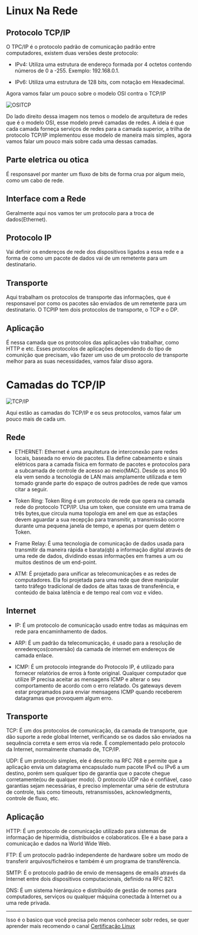# Linux Na Rede

## Protocolo TCP/IP

O TPC/IP é o protocolo padrão de comunicação padrão entre computadores, existem duas versões deste protocolo:

* IPv4: Utiliza uma estrutura de endereço formada por 4 octetos contendo números de 0 a -255. Exemplo: 192.168.0.1.

* IPv6: Utiliza uma estrutura de 128 bits, com notação em Hexadecimal.

Agora vamos falar um pouco sobre o modelo OSI contra o TCP/IP

![OSITCP](https://www.dltec.com.br/blog/wp-content/uploads/2019/02/osi-tcp-ip.png)

Do lado direito dessa imagem nos temos o modelo de arquitetura de redes que é o modelo OSI, esse modelo prevê camadas de redes. A ideia é que cada camada forneça serviços de redes para a camada superior, a trilha de protocolo TCP/IP implementou esse modelo de maneira mais simples, agora vamos falar um pouco mais sobre cada uma dessas camadas.

## Parte eletrica ou otica

É responsavel por manter um fluxo de bits de forma crua por algum meio, como um cabo de rede.

## Interface com a Rede

Geralmente aqui nos vamos ter um protocolo para a troca de dados(Ethernet). 

## Protocolo IP

Vai definir os endereços de rede dos dispositivos ligados a essa rede e a forma de como um pacote de dados vai de um remetente para um destinatario.

## Transporte

Aqui trabalham os protocolos de transporte das informações, que é responsavel por como os pacotes são enviados de um remetente para um destinatario. O TCPIP tem dois protocolos de transporte, o TCP e o DP. 

## Aplicação

É nessa camada que os protocolos das aplicações vão trabalhar, como HTTP e etc. Esses protocolos de aplicações dependendo do tipo de comunição que precisam, vão fazer um uso de um protocolo de transporte melhor para as suas necessidades, vamos falar disso agora.

# Camadas do TCP/IP

![TCP/IP](https://infotecnews.com.br/wp-content/uploads/2017/01/camada-tcpip-osi-1.jpg)

Aqui estão as camadas do TCP/IP e os seus protocolos, vamos falar um pouco mais de cada um.

## Rede

* ETHERNET: Ethernet é uma arquitetura de interconexão pare redes locais, baseada no envio de pacotes. Ela define cabeamento e sinais elétricos para a camada física em formato de pacotes e protocolos para a subcamada de controle de acesso ao meio(MAC). Desde os anos 90 ela vem sendo a tecnologia de LAN mais amplamente utilizada e tem tomado grande parte do espaço de outros padrões de rede que vamos citar a seguir.

* Token Ring: Token Ring é um protocolo de rede que opera na camada rede do protocolo TCP/IP. Usa um token, que consiste em uma trama de três bytes,que circula numa topologia em anel em que as estações devem aguardar a sua recepção para transmitir, a transmissão ocorre durante uma pequena janela de tempo, e apenas por quem detém o Token.

* Frame Relay: É uma tecnologia de comunicação de dados usada para transmitir da maneira rápida e barata(qb) a informação digital através de uma rede de dados, dividindo essas informações em frames a um ou muitos destinos de um end-point. 

* ATM: É projetado para unificar as telecomunicações e as redes de computadores. Ela foi projetada para uma rede que deve manipular tanto tráfego tradicional de dados de altas taxas de transferência, e conteúdo de baixa latência e de tempo real com voz e vídeo.

## Internet

* IP: É um protocolo de comunicação usado entre todas as máquinas em rede para encaminhamento de dados.

* ARP: É um padrão da telecomunicação, é usado para a resolução de enredereços(conversão) da camada de internet em endereços de camada enlace.

* ICMP: É um protocolo integrande do Protocolo IP, é utilizado para fornecer relatórios de erros à fonte original. Qualquer computador que utilize IP precisa aceitar as mensagens ICMP e alterar o seu comportamento de acordo com o erro relatado. Os gateways devem estar programados para enviar mensagens ICMP quando receberem datagramas que provoquem algum erro.

## Transporte 

TCP: É um dos protocolos de comunicação, da camada de transporte, que dão suporte a rede global Internet, verificando se os dados são enviados na sequência correta e sem erros via rede. É complementado pelo protocolo da Internet, normalmente chamado de, TCP/IP.

UDP: É um protocolo simples, ele é descrito na RFC 768 e permite que a aplicação envia um datagrama encapsulado num pacote IPv4 ou IPv6 a um destino, porém sem qualquer tipo de garantia que o pacote chegue corretamente(ou de qualquer modo). O protocolo UDP não é confiável, caso garantias sejam necessárias, é preciso implementar uma série de estrutura de controle, tais como timeouts, retransmissões, acknowledgments, controle de fluxo, etc.

## Aplicação

HTTP: É um protocolo de comunicação utilizado para sistemas de informação de hipermídia, distribuídos e colaboraticos. Ele é a base para a comunicação e dados na World Wide Web.

FTP: É um protocolo padrão independente de hardware sobre um modo de transferir arquivos/ficheiros e também é um programa de transfêrencia.

SMTP: É o protocolo padrão de envio de mensagens de emails através da Internet entre dois dispositivos computacionais, definido na RFC 821.

DNS: É um sistema hierárquico e distribuído de gestão de nomes para computadores, serviços ou qualquer máquina conectada à Internet ou a uma rede privada.

<hr />

Isso é o basico que você precisa pelo menos conhecer sobr redes, se quer aprender mais recomendo o canal [Certificação Linux](https://www.youtube.com/user/ueribeiro/videos111111111)

